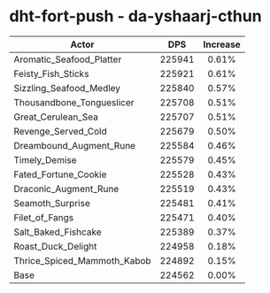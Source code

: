 # dht-fort-push - da-yshaarj-cthun
| Actor | DPS | Increase |
|---|:---:|:---:|
|Aromatic_Seafood_Platter|225941|0.61%|
|Feisty_Fish_Sticks|225921|0.61%|
|Sizzling_Seafood_Medley|225840|0.57%|
|Thousandbone_Tongueslicer|225708|0.51%|
|Great_Cerulean_Sea|225707|0.51%|
|Revenge_Served_Cold|225679|0.50%|
|Dreambound_Augment_Rune|225584|0.46%|
|Timely_Demise|225579|0.45%|
|Fated_Fortune_Cookie|225528|0.43%|
|Draconic_Augment_Rune|225519|0.43%|
|Seamoth_Surprise|225481|0.41%|
|Filet_of_Fangs|225471|0.40%|
|Salt_Baked_Fishcake|225389|0.37%|
|Roast_Duck_Delight|224958|0.18%|
|Thrice_Spiced_Mammoth_Kabob|224892|0.15%|
|Base|224562|0.00%|
